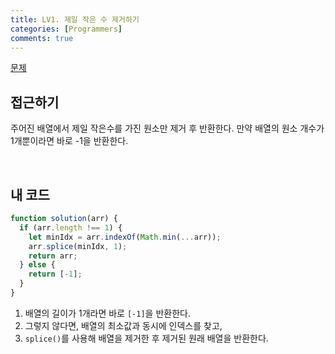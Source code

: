 ```yaml
---
title: LV1. 제일 작은 수 제거하기
categories: [Programmers]
comments: true
---
```


[문제](https://programmers.co.kr/learn/courses/30/lessons/12935)

## 접근하기

주어진 배열에서 제일 작은수를 가진 원소만 제거 후 반환한다. 만약 배열의 원소 개수가 1개뿐이라면 바로 -1을 반환한다.

<br>

## 내 코드

```js
function solution(arr) {
  if (arr.length !== 1) {
    let minIdx = arr.indexOf(Math.min(...arr));
    arr.splice(minIdx, 1);
    return arr;
  } else {
    return [-1];
  }
}
```

1. 배열의 길이가 1개라면 바로 `[-1]`을 반환한다.
2. 그렇지 않다면, 배열의 최소값과 동시에 인덱스를 찾고,
3. `splice()`를 사용해 배열을 제거한 후 제거된 원래 배열을 반환한다.
